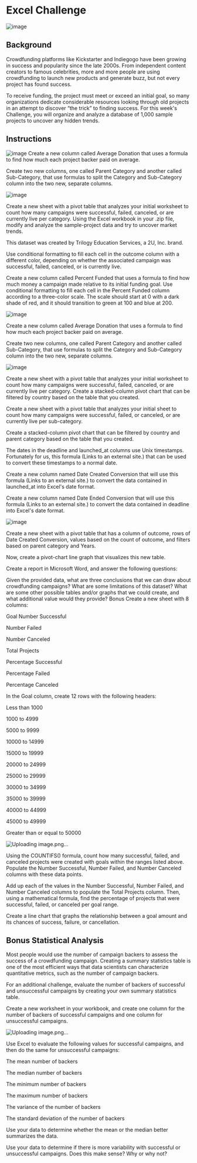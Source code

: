 # Excel Challenge


![image](https://user-images.githubusercontent.com/106934375/187578901-0ba11ee4-7fe2-4460-b29b-9310e8619c2d.png)

## Background

Crowdfunding platforms like Kickstarter and Indiegogo have been growing in success and popularity since the late 2000s. From independent content creators to famous celebrities, more and more people are using crowdfunding to launch new products and generate buzz, but not every project has found success.

To receive funding, the project must meet or exceed an initial goal, so many organizations dedicate considerable resources looking through old projects in an attempt to discover “the trick” to finding success. For this week's Challenge, you will organize and analyze a database of 1,000 sample projects to uncover any hidden trends.

## Instructions


![image](https://user-images.githubusercontent.com/106934375/187579212-0d9999b2-d16e-49c0-849c-7d033f3b4791.png)
Create a new column called Average Donation that uses a formula to find how much each project backer paid on average.

Create two new columns, one called Parent Category and another called Sub-Category, that use formulas to split the Category and Sub-Category column into the two new, separate columns.

![image](https://user-images.githubusercontent.com/106934375/187579289-c4cc0ed6-5238-4410-93af-8aa3a8dd156d.png)

Create a new sheet with a pivot table that analyzes your initial worksheet to count how many campaigns were successful, failed, canceled, or are currently live per category.
Using the Excel workbook in your .zip file, modify and analyze the sample-project data and try to uncover market trends.

This dataset was created by Trilogy Education Services, a 2U, Inc. brand.

Use conditional formatting to fill each cell in the outcome column with a different color, depending on whether the associated campaign was successful, failed, canceled, or is currently live.

Create a new column called Percent Funded that uses a formula to find how much money a campaign made relative to its initial funding goal.
Use conditional formatting to fill each cell in the Percent Funded column according to a three-color scale. The scale should start at 0 with a dark shade of red, and it should transition to green at 100 and blue at 200.


![image](https://user-images.githubusercontent.com/106934375/187579438-be5c0690-9a7e-4f51-8c52-346b4ac65a15.png)


Create a new column called Average Donation that uses a formula to find how much each project backer paid on average.

Create two new columns, one called Parent Category and another called Sub-Category, that use formulas to split the Category and Sub-Category column into the two new, separate columns.

![image](https://user-images.githubusercontent.com/106934375/187579548-372b9b18-fa51-4a24-8cc1-669856569e8f.png)

Create a new sheet with a pivot table that analyzes your initial worksheet to count how many campaigns were successful, failed, canceled, or are currently live per category.
Create a stacked-column pivot chart that can be filtered by country based on the table that you created.


Create a new sheet with a pivot table that analyzes your initial sheet to count how many campaigns were successful, failed, or canceled, or are currently live per sub-category.

Create a stacked-column pivot chart that can be filtered by country and parent category based on the table that you created.

The dates in the deadline and launched_at columns use Unix timestamps. Fortunately for us, this formula (Links to an external site.) that can be used to convert these timestamps to a normal date.

Create a new column named Date Created Conversion that will use this formula (Links to an external site.) to convert the data contained in launched_at into Excel's date format.

Create a new column named Date Ended Conversion that will use this formula (Links to an external site.) to convert the data contained in deadline into Excel's date format.

![image](https://user-images.githubusercontent.com/106934375/197673978-0ac1bcb9-7b17-4ebc-b537-1e704c94a3b6.png)


Create a new sheet with a pivot table that has a column of outcome, rows of Date Created Conversion, values based on the count of outcome, and filters based on parent category and Years.

Now, create a pivot-chart line graph that visualizes this new table.

Create a report in Microsoft Word, and answer the following questions:

Given the provided data, what are three conclusions that we can draw about crowdfunding campaigns?
What are some limitations of this dataset?
What are some other possible tables and/or graphs that we could create, and what additional value would they provide?
Bonus
Create a new sheet with 8 columns:

Goal
Number Successful

Number Failed

Number Canceled

Total Projects

Percentage Successful

Percentage Failed

Percentage Canceled

In the Goal column, create 12 rows with the following headers:

Less than 1000

1000 to 4999

5000 to 9999

10000 to 14999

15000 to 19999

20000 to 24999

25000 to 29999

30000 to 34999

35000 to 39999

40000 to 44999

45000 to 49999

Greater than or equal to 50000


![Uploading image.png…]()


Using the COUNTIFS() formula, count how many successful, failed, and canceled projects were created with goals within the ranges listed above. Populate the Number Successful, Number Failed, and Number Canceled columns with these data points.

Add up each of the values in the Number Successful, Number Failed, and Number Canceled columns to populate the Total Projects column. Then, using a mathematical formula, find the percentage of projects that were successful, failed, or canceled per goal range.

Create a line chart that graphs the relationship between a goal amount and its chances of success, failure, or cancellation.

## Bonus Statistical Analysis

Most people would use the number of campaign backers to assess the success of a crowdfunding campaign. Creating a summary statistics table is one of the most efficient ways that data scientists can characterize quantitative metrics, such as the number of campaign backers.

For an additional challenge, evaluate the number of backers of successful and unsuccessful campaigns by creating your own summary statistics table.

Create a new worksheet in your workbook, and create one column for the number of backers of successful campaigns and one column for unsuccessful campaigns.

![Uploading image.png…]()

Use Excel to evaluate the following values for successful campaigns, and then do the same for unsuccessful campaigns:

The mean number of backers

The median number of backers

The minimum number of backers

The maximum number of backers

The variance of the number of backers

The standard deviation of the number of backers

Use your data to determine whether the mean or the median better summarizes the data.

Use your data to determine if there is more variability with successful or unsuccessful campaigns. Does this make sense? Why or why not?

